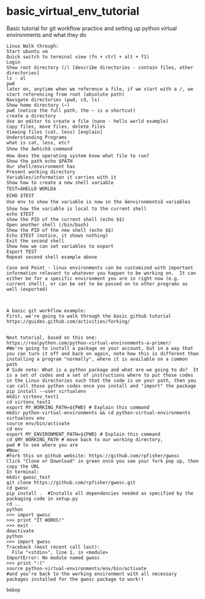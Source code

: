 # basic_virtual_env_tutorial
Basic tutorial for git workflow practice and setting up python virtual environments and what they do

    Linux Walk through:
    Start ubuntu vm
    Quick switch to terminal view (fn + ctrl + alt + f1)
    Login
    Show root directory (/) [describe directories - contain files, other directories]
    ls - al
    pwd
    later on, anytime when we reference a file, if we start with a /, we start referencing from root (absolute path)
    Navigate directories (pwd, cd, ls)
    Show home directory (~)
    pwd (notice the full path, the ~ is a shortcut)
    create a directory
    Use an editor to create a file (nano - hello world example)
    Copy files, move files, delete files
    Viewing files (cat, less) [explain]
    Understanding Programs
    what is cat, less, etc?
    Show the âwhichâ command
    How does the operating system know what file to run?
    Show the path echo $PATH
    Our shell/environment has 
    Present working directory
    Variables/information it carries with it
    Show how to create a new shell variable
    TEST=âHELLO WORLDâ
    ECHO $TEST
    Use env to show the variable is now in the âenvironmentsâ variables
    Show how the variable is local to the current shell
    echo $TEST
    show the PID of the current shell (echo $$)
    Open another shell (/bin/bash)
    Show the PID of the new shell (echo $$)
    Echo $TEST (notice, it shows nothing)
    Exit the second shell
    Show how we can set variables to export
    Export TEST
    Repeat second shell example above
    
    Case and Point - linux environments can be customized with important information relevant to whatever you happen to be working on.  It can either be for a specific environment you are in right now (e.g. current shell), or can be set to be passed on to other programs as well (exported)
    
    
    
    A basic git workflow example:
    First, we're going to walk through the basic github tutorial
    https://guides.github.com/activities/forking/
    
    
    Next tutorial, based on this one:
    https://realpython.com/python-virtual-environments-a-primer/
    #We're going to install a package on your account, but in a way that you can turn it off and back on again, note how this is different than installing a program "normally", where it is available on a common path
    # Side note: What is a python package and what are we going to do?  It is a set of codes and a set of instructions where to put those codes in the Linux directories such that the code is on your path, then you can call those python codes once you install and "import" the package
    pip install --user virtualenv
    mkdir virtenv_test1
    cd virtenv_test1
    export MY_WORKING_PATH=${PWD} # Explain this command
    mkdir python-virtual-environments && cd python-virtual-environments
    virtualenv env
    source env/bin/activate
    cd env
    export MY_ENVIRONMENT_PATH=${PWD} # Explain this command
    cd $MY_WORKING_PATH # move back to our working directory,
    pwd # to see where you are
    #Now:
    #Fork this on github website: https://github.com/rpfisher/gwosc
    Click "Clone or Download" in green once you see your fork pop up, then copy the URL
    In terminal:  
    mkdir gwosc_test
    git clone https://github.com/rpfisher/gwosc.git
    cd gwosc
    pip install .  #Installs all dependencies needed as specified by the packaging code in setup.py
    cd ..
    python
    >>> import gwosc
    >>> print "IT WORKS!"
    >>> exit
    deactivate
    python
    >>> import gwosc
    Traceback (most recent call last):
      File "<stdin>", line 1, in <module>
    ImportError: No module named gwosc
    >>> print ":("
    source python-virtual-environments/env/bin/activate
    #and you're back to the working environment with all necessary packages installed for the gwosc package to work!!
    
    bebop
